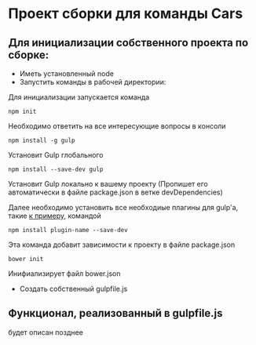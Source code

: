 # Проект сборки для команды Cars

## Для инициализации собственного проекта по сборке:

* Иметь установленный node
* Запустить команды в рабочей директории:

Для инициализации запускается команда

	npm init

Необходимо ответить на все интересующие вопросы в консоли

	npm install -g gulp
	
Установит Gulp глобального

	npm install --save-dev gulp
	
Установит Gulp локально к вашему проекту (Пропишет его автоматически в файле package.json в ветке devDependencies)

Далее необходимо установить все необходиые плагины для gulp'а, такие [к примеру](https://habrahabr.ru/post/252745/), командой 

	npm install plugin-name --save-dev
	
Эта команда добавит зависимости к проекту в файле package.json
	
	bower init

Инифиализирует файл bower.json

* Создать собственный gulpfile.js

## Функционал, реализованный в gulpfile.js
будет описан позднее
